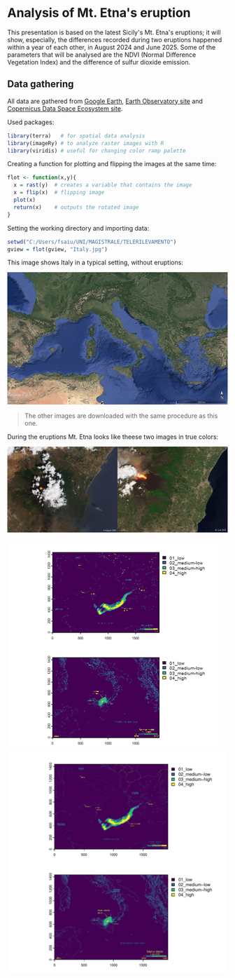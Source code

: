 # Analysis of Mt. Etna's eruption
This presentation is based on the latest Sicily's Mt. Etna's eruptions; it will show, especially, the differences recorded during two eruptions happened within a year of each other, in August 2024 and June 2025. Some of the parameters that will be analysed are the NDVI (Normal Difference Vegetation Index) and the difference of sulfur dioxide emission.
## Data gathering
All data are gathered from [Google Earth](https://earth.google.it), [Earth Observatory site](https://earthobservatory.nasa.gov/) and [Copernicus Data Space Ecosystem site](https://dataspace.copernicus.eu/explore-data/data-collections/sentinel-data/sentinel-2).

Used packages:

``` r
library(terra)   # for spatial data analysis
library(imageRy) # to analyze raster images with R
library(viridis) # useful for changing color ramp palette
```
Creating a function for plotting and flipping the images at the same time:

```r
flot <- function(x,y){
  x = rast(y)  # creates a variable that contains the image
  x = flip(x)  # flipping image
  plot(x)
  return(x)    # outputs the rotated image
}
```
Setting the working directory and importing data:

``` r
setwd("C:/Users/fsaiu/UNI/MAGISTRALE/TELERILEVAMENTO")
gview = flot(gview, "Italy.jpg")
```
This image shows Italy in a typical setting, without eruptions:

<img src = "../../Pics/Italy.jpg"/>

>The other images are downloaded with the same procedure as this one.

During the eruptions Mt. Etna looks like theese two images in true colors:

<img src = "../../Pics/Mount_Etna_plumes.jpg" width = 50%/><img src = "../../Pics/Mount_Etna_erupts.jpg" width = 50%/>


<img src = "../../Pics/class_24.png"/>

<img src = "../../Pics/class_24.pdf"/>



